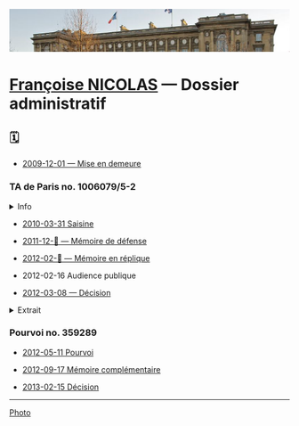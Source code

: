 ![img](../_aux/HotelMAE_Commons.png)

# [Françoise NICOLAS](fn.md) — Dossier administratif

## 🗓️

* [2009-12-01 — Mise en demeure](../pieces/identifiant/a9f17cba)
<!--
* [2010-03-10 — Avocat — Notification de délai](../pieces/identifiant/a9f17cba)
-->

### TA de Paris no. 1006079/5-2

<details><summary>Info</summary>

* Demandeur: Françoise NICOLAS
* Défendeur: MAE
* Objet: 
    1. Retrait du dossier administratif de document émis par
        - l'inspection, non signé, du [2009-08-05](nicolas-faits.md#inspec)
        - Hervé BESANCENOT
        - Hervé BESANCENOT
    2. Refus de communication de son dossier médical
</details>

* [2010-03-31 Saisine](../pieces/identifiant/4e3f1aaf)

* [2011-12-🚧 — Mémoire de défense](../pieces/identifiant/1dae248)

* [2012-02-🚧 — Mémoire en réplique](../pieces/identifiant/4e3f1aaf)


* 2012-02-16 Audience publique

* [2012-03-08 — Décision](../pieces/identifiant/6869eeaf)
<!-- 36-07-01-01 -->

<details><summary>Extrait</summary>

* Sur les conclusions aux find d'annulation:

Considération, en premier lieu, que Mme NICOLAS soutient que son dossier administratif contenait notamment des pièces relatives à sont état de santé alors que ces pièces, étant couvertes par le secret médical, auraient dû être retirée de son dossier; que, toutefois, les documents en cause, à savoir deux télégramme diplomatique rédigés par l'ambassadeur de France au Bénin, en date du 2008-11-10 et 2008-11-21, ainsi que l'extrait d'une note, établie par l'inspection générale des affaires étrangère, en date du 2009-08-05, se bornent à constater les difficultés d'adaptation de Mme NICOLAS [], afin d'envisager, dans l'intérêt du service et de l'intéressée, l'évolution de sa situation professionnele; que, dès lors, et nonobstant la circonstance qu'un des documents mentionne la spécialité médicale à laquelle il a été fait recours, ces documents ne sauraient être regardé comme portant atteinte au secret médical, ni au respect de la vie privée de Mme NICOLAS;

Considérant, en second lieu, que Mme NICOLAS soutient que les documents susmentionnés contiendraient des informations erronnées et mensongères; que, toutefois, le caractère matériellement inexact des information contenues dans les documents incriminés; que la circonstance, à la supposer établie, que ces documents seraient susceptibles d'avoir un effet négatif sur le déroulement de la carrière de Mme NICOLAS ou lui causeraient un préjudice moral est sans influence sur la légalité de la décision attaquée;

[...]

DÉCIDE

Article 1er: requête rejetée

</details>

### Pourvoi no. 359289

* [2012-05-11 Pourvoi](../pieces/identifiant/652eb16d)

* [2012-09-17 Mémoire complémentaire](../pieces/identifiant/5579e302)

* [2013-02-15 Décision](../pieces/identifiant/fde986c)

---
[Photo](./cewiki-attrib.md#HotelMAE.md)

